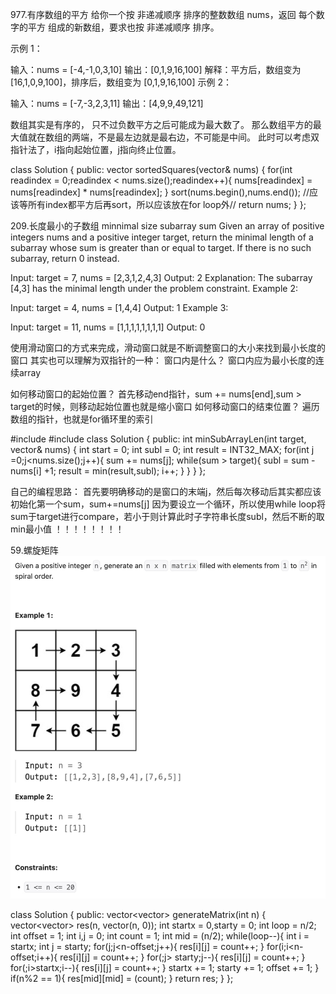 977.有序数组的平方
给你一个按 非递减顺序 排序的整数数组 nums，返回 每个数字的平方 组成的新数组，要求也按 非递减顺序 排序。

示例 1：

输入：nums = [-4,-1,0,3,10]
输出：[0,1,9,16,100]
解释：平方后，数组变为 [16,1,0,9,100]，排序后，数组变为 [0,1,9,16,100]
示例 2：

输入：nums = [-7,-3,2,3,11]
输出：[4,9,9,49,121]

数组其实是有序的， 只不过负数平方之后可能成为最大数了。
那么数组平方的最大值就在数组的两端，不是最左边就是最右边，不可能是中间。
此时可以考虑双指针法了，i指向起始位置，j指向终止位置。

class Solution {
public:
    vector<int> sortedSquares(vector<int>& nums) {
        for(int readindex = 0;readindex < nums.size();readindex++){
            nums[readindex] = nums[readindex] * nums[readindex];
        }
        sort(nums.begin(),nums.end());
        //应该等所有index都平方后再sort，所以应该放在for loop外//
    return nums;
    }
};    


209.长度最小的子数组 minnimal size subarray sum
Given an array of positive integers nums and a positive integer target, return the minimal length of a 
subarray
 whose sum is greater than or equal to target. If there is no such subarray, return 0 instead.

Input: target = 7, nums = [2,3,1,2,4,3]
Output: 2
Explanation: The subarray [4,3] has the minimal length under the problem constraint.
Example 2:

Input: target = 4, nums = [1,4,4]
Output: 1
Example 3:

Input: target = 11, nums = [1,1,1,1,1,1,1,1]
Output: 0


使用滑动窗口的方式来完成，滑动窗口就是不断调整窗口的大小来找到最小长度的窗口
其实也可以理解为双指针的一种：
窗口内是什么？
窗口内应为最小长度的连续array

如何移动窗口的起始位置？
首先移动end指针，sum += nums[end],sum > target的时候，则移动起始位置也就是缩小窗口
如何移动窗口的结束位置？
遍历数组的指针，也就是for循环里的索引


#include <vector>
#include <limits>
class Solution {
public:
    int minSubArrayLen(int target, vector<int>& nums) {
        int start = 0;
        int subl = 0;
        int result = INT32_MAX;
        for(int j =0;j<nums.size();j++){
            sum += nums[j];
            while(sum > target){
                subl = sum - nums[i] +1;
                result = min(result,subl);
                i++;
            }
        }
    }
};

自己的编程思路：
首先要明确移动的是窗口的末端j，然后每次移动后其实都应该初始化第一个sum，sum+=nums[j]
因为要设立一个循环，所以使用while loop将sum于target进行compare，若小于则计算此时子字符串长度subl，然后不断的取min最小值
！！！！！！！！

59.螺旋矩阵
![Alt text](image-2.png)

class Solution {
public:
    vector<vector<int>> generateMatrix(int n) {
       vector<vector<int>> res(n, vector<int>(n, 0));
        int startx = 0,starty = 0;
        int loop = n/2;
        int offset = 1;
        int i,j = 0;
        int count = 1;
        int mid = (n/2);
        while(loop--){
            int i = startx;
            int j = starty;
            for(j;j<n-offset;j++){
                res[i][j] = count++;
            }
            for(i;i<n-offset;i++){
                res[i][j] = count++;
            }
            for(;j> starty;j--){
                res[i][j] = count++;
            }
            for(;i>startx;i--){
                res[i][j] = count++;
            }
            startx += 1;
            starty += 1;
            offset += 1;
        }
        if(n%2 == 1){
            res[mid][mid] = (count);
            }
        return res;
    }
};